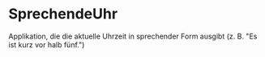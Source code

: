 # SprechendeUhr
Applikation, die die aktuelle Uhrzeit in sprechender Form ausgibt (z. B. "Es ist kurz vor halb fünf.")
